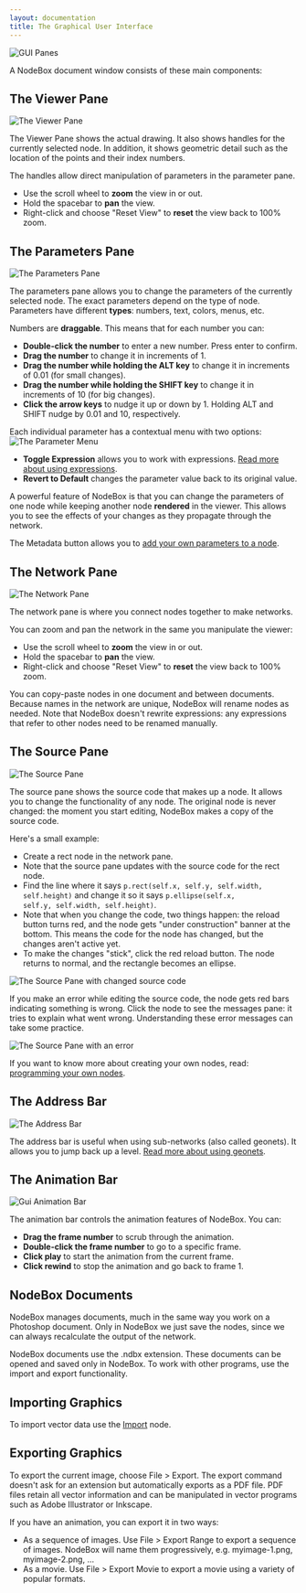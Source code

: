 ```yaml
---
layout: documentation
title: The Graphical User Interface
---
```

![GUI Panes](/media/img/using/gui-panes.png)

A NodeBox document window consists of these main components:

The Viewer Pane
---------------
![The Viewer Pane](/media/img/using/gui-viewer-pane.png)

The Viewer Pane shows the actual drawing. It also shows handles for the currently selected node. In addition, it shows geometric detail such as the location of the points and their index numbers.

The handles allow direct manipulation of parameters in the parameter pane. 

- Use the scroll wheel to **zoom** the view in or out.
- Hold the spacebar to **pan** the view.
- Right-click and choose "Reset View" to **reset** the view back to 100% zoom.

The Parameters Pane
-------------------
![The Parameters Pane](/media/img/using/gui-parameters-pane.png)

The parameters pane allows you to change the parameters of the currently selected node. The exact parameters depend on the type of node. Parameters have different **types**: numbers, text, colors, menus, etc.

Numbers are **draggable**. This means that for each number you can:

- **Double-click the number** to enter a new number. Press enter to confirm.
- **Drag the number** to change it in increments of 1.
- **Drag the number while holding the ALT key** to change it in increments of 0.01 (for small changes).
- **Drag the number while holding the SHIFT key** to change it in increments of 10 (for big changes).
- **Click the arrow keys** to nudge it up or down by 1. Holding ALT and SHIFT nudge by 0.01 and 10, respectively.

Each individual parameter has a contextual menu with two options:
![The Parameter Menu](../../media/img/using/gui-parameter-menu.png)
- **Toggle Expression** allows you to work with expressions. [Read more about using expressions](expressions.html).
- **Revert to Default** changes the parameter value back to its original value.

A powerful feature of NodeBox is that you can change the parameters of one node while keeping another node **rendered** in the viewer. This allows you to see the effects of your changes as they propagate through the network. 

The Metadata button allows you to [add your own parameters to a node](metadata.html).

The Network Pane
----------------
![The Network Pane](/media/img/using/gui-network-pane.png)

The network pane is where you connect nodes together to make networks. 

You can zoom and pan the network in the same you manipulate the viewer:

- Use the scroll wheel to **zoom** the view in or out.
- Hold the spacebar to **pan** the view.
- Right-click and choose "Reset View" to **reset** the view back to 100% zoom.

You can copy-paste nodes in one document and between documents. Because names in the network are unique, NodeBox will rename nodes as needed. Note that NodeBox doesn't rewrite expressions: any expressions that refer to other nodes need to be renamed manually.

The Source Pane
---------------
![The Source Pane](/media/img/using/gui-source-pane.png)

The source pane shows the source code that makes up a node. It allows you to change the functionality of any node. The original node is never changed: the moment you start editing, NodeBox makes a copy of the source code.

Here's a small example:

* Create a rect node in the network pane.
* Note that the source pane updates with the source code for the rect node.
* Find the line where it says <code>p.rect(self.x, self.y, self.width, self.height)</code> and change it so it says <code>p.ellipse(self.x, self.y, self.width, self.height)</code>.
* Note that when you change the code, two things happen: the reload button turns red, and the node gets "under construction" banner at the bottom. This means the code for the node has changed, but the changes aren't active yet.
* To make the changes "stick", click the red reload button. The node returns to normal, and the rectangle becomes an ellipse.

![The Source Pane with changed source code](/media/img/using/gui-source-reload.png)

If you make an error while editing the source code, the node gets red bars indicating something is wrong. Click the node to see the messages pane: it tries to explain what went wrong. Understanding these error messages can take some practice.

![The Source Pane with an error](/media/img/using/gui-source-error.png)

If you want to know more about creating your own nodes, read: [programming your own nodes](../advanced/programming-nodes.html).


The Address Bar
---------------
![The Address Bar](/media/img/using/gui-address-bar.png)

The address bar is useful when using sub-networks (also called geonets). It allows you to jump back up a level. [Read more about using geonets](geonets.html).

The Animation Bar
-----------------
![Gui Animation Bar](/media/img/using/gui-animation-bar.png)

The animation bar controls the animation features of NodeBox. You can:

- **Drag the frame number** to scrub through the animation.
- **Double-click the frame number** to go to a specific frame.
- **Click play** to start the animation from the current frame.
- **Click rewind** to stop the animation and go back to frame 1.


NodeBox Documents
-----------------
NodeBox manages documents, much in the same way you work on a Photoshop document. Only in NodeBox we just save the nodes, since we can always recalculate the output of the network.

NodeBox documents use the .ndbx extension. These documents can be opened and saved only in NodeBox. To work with other programs, use the import and export functionality.


Importing Graphics
------------------
To import vector data use the [Import](/documentation/nodes/import.html) node.


Exporting Graphics
------------------
To export the current image, choose File > Export. The export command doesn't ask for an extension but automatically exports as a PDF file. PDF files retain all vector information and can be manipulated in vector programs such as Adobe Illustrator or Inkscape.

If you have an animation, you can export it in two ways:

- As a sequence of images. Use File > Export Range to export a sequence of images. NodeBox will name them progressively, e.g. myimage-1.png, myimage-2.png, ...
- As a movie. Use File > Export Movie to export a movie using a variety of popular formats. 

